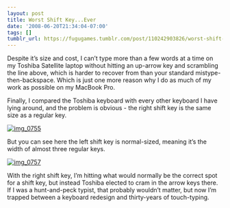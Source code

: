 ```yaml
---
layout: post
title: Worst Shift Key...Ever
date: '2008-06-20T21:34:04-07:00'
tags: []
tumblr_url: https://fugugames.tumblr.com/post/110242903826/worst-shift-keyever
---
```

Despite it’s size and cost, I can’t type more than a few words at a time on my Toshiba Satellite laptop without hitting an up-arrow key and scrambling the line above, which is harder to recover from than your standard mistype-then-backspace. Which is just one more reason why I do as much of my work as possible on my MacBook Pro.

Finally, I compared the Toshiba keyboard with every other keyboard I have lying around, and the problem is obvious - the right shift key is the same size as a regular key.

[![](http://itshardtofondlepenguins.com/wp-content/uploads/2008/06/img_0755.jpg "img\_0755")](http://itshardtofondlepenguins.com/wp-content/uploads/2008/06/img_0755.jpg)

But you can see here the left shift key is normal-sized, meaning it’s the width of almost three regular keys.

[![](http://itshardtofondlepenguins.com/wp-content/uploads/2008/06/img_0757.jpg "img\_0757")](http://itshardtofondlepenguins.com/wp-content/uploads/2008/06/img_0757.jpg)

With the right shift key, I’m hitting what would normally be the correct spot for a shift key, but instead Toshiba elected to cram in the arrow keys there. If I was a hunt-and-peck typist, that probably wouldn’t matter, but now I’m trapped between a keyboard redesign and thirty-years of touch-typing.

